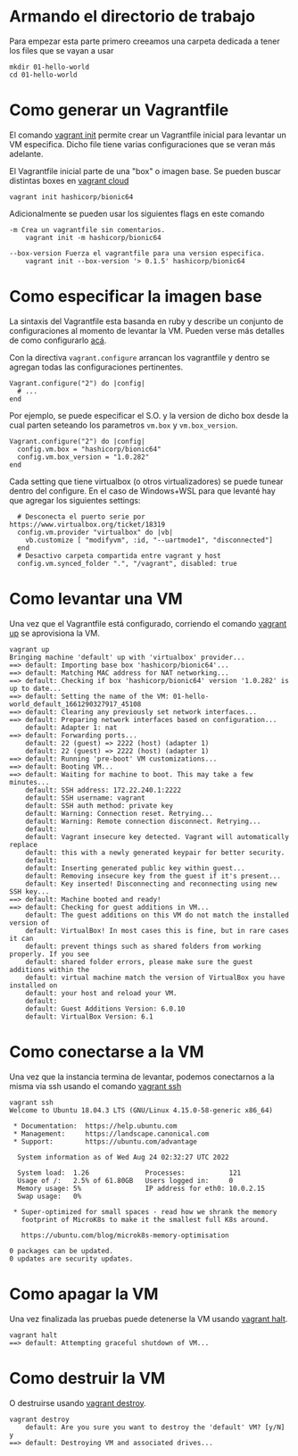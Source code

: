 # Armando el directorio de trabajo

Para empezar esta parte primero creeamos una carpeta dedicada a tener los files que se vayan a usar

```
mkdir 01-hello-world
cd 01-hello-world
```

# Como generar un Vagrantfile

El comando [vagrant init](https://www.vagrantup.com/docs/cli/init) permite crear un Vagrantfile inicial para levantar un VM especifica. Dicho file tiene varias configuraciones que se veran más adelante. 

El Vagrantfile inicial parte de una "box" o imagen base. Se pueden buscar distintas boxes en [vagrant cloud](https://app.vagrantup.com/boxes/search)

```
vagrant init hashicorp/bionic64
```

Adicionalmente se pueden usar los siguientes flags en este comando

```
-m Crea un vagrantfile sin comentarios.
    vagrant init -m hashicorp/bionic64
```

```
--box-version Fuerza el vagrantfile para una version especifica.
    vagrant init --box-version '> 0.1.5' hashicorp/bionic64
```

# Como especificar la imagen base

La sintaxis del Vagrantfile esta basanda en ruby y describe un conjunto de configuraciones al momento de  levantar la VM. Pueden verse más detalles de como configurarlo [acá](https://www.vagrantup.com/docs/vagrantfile/version).

Con la directiva `vagrant.configure` arrancan los vagrantfile y dentro se agregan todas las configuraciones pertinentes.
```
Vagrant.configure("2") do |config|
  # ...
end
```

Por ejemplo, se puede especificar el S.O. y la version de dicho box desde la cual parten seteando los parametros `vm.box` y `vm.box_version`.

```
Vagrant.configure("2") do |config|
  config.vm.box = "hashicorp/bionic64"
  config.vm.box_version = "1.0.282"
end
```

Cada setting que tiene virtualbox (o otros virtualizadores) se puede tunear dentro del configure. En el caso de Windows+WSL para que levanté hay que agregar los siguientes settings:

```
  # Desconecta el puerto serie por https://www.virtualbox.org/ticket/18319
  config.vm.provider "virtualbox" do |vb|
    vb.customize [ "modifyvm", :id, "--uartmode1", "disconnected"]
  end
  # Desactivo carpeta compartida entre vagrant y host
  config.vm.synced_folder ".", "/vagrant", disabled: true
```

# Como levantar una VM

Una vez que el Vagrantfile está configurado, corriendo el comando [vagrant up](https://www.vagrantup.com/docs/cli/up) se aprovisiona la VM.

```
vagrant up
Bringing machine 'default' up with 'virtualbox' provider...
==> default: Importing base box 'hashicorp/bionic64'...
==> default: Matching MAC address for NAT networking...
==> default: Checking if box 'hashicorp/bionic64' version '1.0.282' is up to date...
==> default: Setting the name of the VM: 01-hello-world_default_1661290327917_45108
==> default: Clearing any previously set network interfaces...
==> default: Preparing network interfaces based on configuration...
    default: Adapter 1: nat
==> default: Forwarding ports...
    default: 22 (guest) => 2222 (host) (adapter 1)
    default: 22 (guest) => 2222 (host) (adapter 1)
==> default: Running 'pre-boot' VM customizations...
==> default: Booting VM...
==> default: Waiting for machine to boot. This may take a few minutes...
    default: SSH address: 172.22.240.1:2222
    default: SSH username: vagrant
    default: SSH auth method: private key
    default: Warning: Connection reset. Retrying...
    default: Warning: Remote connection disconnect. Retrying...
    default: 
    default: Vagrant insecure key detected. Vagrant will automatically replace
    default: this with a newly generated keypair for better security.
    default: 
    default: Inserting generated public key within guest...
    default: Removing insecure key from the guest if it's present...
    default: Key inserted! Disconnecting and reconnecting using new SSH key...
==> default: Machine booted and ready!
==> default: Checking for guest additions in VM...
    default: The guest additions on this VM do not match the installed version of
    default: VirtualBox! In most cases this is fine, but in rare cases it can
    default: prevent things such as shared folders from working properly. If you see
    default: shared folder errors, please make sure the guest additions within the
    default: virtual machine match the version of VirtualBox you have installed on
    default: your host and reload your VM.
    default:
    default: Guest Additions Version: 6.0.10
    default: VirtualBox Version: 6.1
```

# Como conectarse a la VM

Una vez que la instancia termina de levantar, podemos conectarnos a la misma via ssh usando el comando [vagrant ssh](https://www.vagrantup.com/docs/cli/ssh)


```
vagrant ssh
Welcome to Ubuntu 18.04.3 LTS (GNU/Linux 4.15.0-58-generic x86_64)

 * Documentation:  https://help.ubuntu.com
 * Management:     https://landscape.canonical.com
 * Support:        https://ubuntu.com/advantage

  System information as of Wed Aug 24 02:32:27 UTC 2022

  System load:  1.26              Processes:           121
  Usage of /:   2.5% of 61.80GB   Users logged in:     0
  Memory usage: 5%                IP address for eth0: 10.0.2.15
  Swap usage:   0%

 * Super-optimized for small spaces - read how we shrank the memory
   footprint of MicroK8s to make it the smallest full K8s around.

   https://ubuntu.com/blog/microk8s-memory-optimisation

0 packages can be updated.
0 updates are security updates.
```

# Como apagar la VM

Una vez finalizada las pruebas puede detenerse la VM usando [vagrant halt](https://www.vagrantup.com/docs/cli/halt).

```
vagrant halt
==> default: Attempting graceful shutdown of VM...
```

# Como destruir la VM

O destruirse usando [vagrant destroy](https://www.vagrantup.com/docs/cli/destroy).

```
vagrant destroy
    default: Are you sure you want to destroy the 'default' VM? [y/N] y
==> default: Destroying VM and associated drives...
```